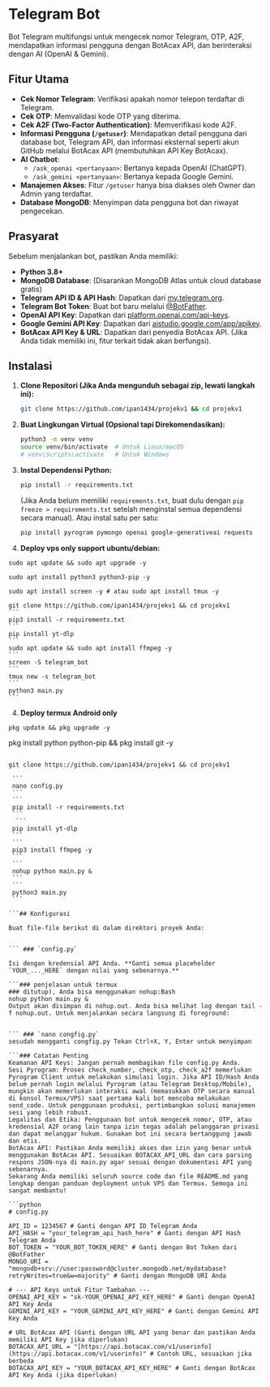 # Telegram  Bot

Bot Telegram multifungsi untuk mengecek nomor Telegram, OTP, A2F, mendapatkan informasi pengguna dengan BotAcax API, dan berinteraksi dengan AI (OpenAI & Gemini).

## Fitur Utama

* **Cek Nomor Telegram**: Verifikasi apakah nomor telepon terdaftar di Telegram.
* **Cek OTP**: Memvalidasi kode OTP yang diterima.
* **Cek A2F (Two-Factor Authentication)**: Memverifikasi kode A2F.
* **Informasi Pengguna (`/getuser`)**: Mendapatkan detail pengguna dari database bot, Telegram API, dan informasi eksternal seperti akun GitHub melalui BotAcax API (membutuhkan API Key BotAcax).
* **AI Chatbot**:
    * `/ask_openai <pertanyaan>`: Bertanya kepada OpenAI (ChatGPT).
    * `/ask_gemini <pertanyaan>`: Bertanya kepada Google Gemini.
* **Manajemen Akses**: Fitur `/getuser` hanya bisa diakses oleh Owner dan Admin yang terdaftar.
* **Database MongoDB**: Menyimpan data pengguna bot dan riwayat pengecekan.

## Prasyarat

Sebelum menjalankan bot, pastikan Anda memiliki:

* **Python 3.8+**
* **MongoDB Database**: (Disarankan MongoDB Atlas untuk cloud database gratis)
* **Telegram API ID & API Hash**: Dapatkan dari [my.telegram.org](https://my.telegram.org/).
* **Telegram Bot Token**: Buat bot baru melalui [@BotFather](https://t.me/BotFather).
* **OpenAI API Key**: Dapatkan dari [platform.openai.com/api-keys](https://platform.openai.com/api-keys).
* **Google Gemini API Key**: Dapatkan dari [aistudio.google.com/app/apikey](https://aistudio.google.com/app/apikey).
* **BotAcax API Key & URL**: Dapatkan dari penyedia BotAcax API. (Jika Anda tidak memiliki ini, fitur terkait tidak akan berfungsi).

## Instalasi

1.  **Clone Repositori (Jika Anda mengunduh sebagai zip, lewati langkah ini):**
    ```bash
    git clone https://github.com/ipan1434/projekv1 && cd projekv1
    ```

2.  **Buat Lingkungan Virtual (Opsional tapi Direkomendasikan):**
    ```bash
    python3 -m venv venv
    source venv/bin/activate  # Untuk Linux/macOS
    # venv\Scripts\activate   # Untuk Windows
    ```

3.  **Instal Dependensi Python:**
    ```bash
    pip install -r requirements.txt
    ```
    (Jika Anda belum memiliki `requirements.txt`, buat dulu dengan `pip freeze > requirements.txt` setelah menginstal semua dependensi secara manual).
    Atau instal satu per satu:
    ```bash
    pip install pyrogram pymongo openai google-generativeai requests
    ```
4. **Deploy vps only support ubuntu/debian:**
  ```
  sudo apt update && sudo apt upgrade -y
  ```
    sudo apt install python3 python3-pip -y
  ``` 
  sudo apt install screen -y # atau sudo apt install tmux -y
  ```
    git clone https://github.com/ipan1434/projekv1 && cd projekv1
    ```
    pip3 install -r requirements.txt
    ```
    pip install yt-dlp 
    ```
    sudo apt update && sudo apt install ffmpeg -y
    ```
    screen -S telegram_bot
    ```
    tmux new -s telegram_bot
    ```
    python3 main.py
    ```

4. **Deploy termux Android only**
  ```
  pkg update && pkg upgrade -y
  ```
 pkg install python python-pip && pkg install git -y
  ```
  ```
    git clone https://github.com/ipan1434/projekv1 && cd projekv1
   ```
    ```
    nano config.py
    ```
    ```
    pip install -r requirements.txt
    ```
     ``` 
    pip install yt-dlp
    ```
    ```
    pip3 install ffmpeg -y
    ```
    ```
    nohup python main.py &
    ```
    ``` 
    python3 main.py
    ```
    
```## Konfigurasi

Buat file-file berikut di dalam direktori proyek Anda:


``` ### `config.py`

Isi dengan kredensial API Anda. **Ganti semua placeholder `YOUR_..._HERE` dengan nilai yang sebenarnya.**

```### penjelasan untuk termux 
### ditutup), Anda bisa menggunakan nohup:Bash
nohup python main.py &
Output akan disimpan di nohup.out. Anda bisa melihat log dengan tail -f nohup.out. Untuk menjalankan secara langsung di foreground:


``` ### `nano congfig.py`
sesudah mengganti congfig.py Tekan Ctrl+X, Y, Enter untuk menyimpan

```### Catatan Penting
Keamanan API Keys: Jangan pernah membagikan file config.py Anda.
Sesi Pyrogram: Proses check_number, check_otp, check_a2f memerlukan Pyrogram Client untuk melakukan simulasi login. Jika API ID/Hash Anda belum pernah login melalui Pyrogram (atau Telegram Desktop/Mobile), mungkin akan memerlukan interaksi awal (memasukkan OTP secara manual di konsol Termux/VPS) saat pertama kali bot mencoba melakukan send_code. Untuk penggunaan produksi, pertimbangkan solusi manajemen sesi yang lebih robust.
Legalitas dan Etika: Penggunaan bot untuk mengecek nomor, OTP, atau kredensial A2F orang lain tanpa izin tegas adalah pelanggaran privasi dan dapat melanggar hukum. Gunakan bot ini secara bertanggung jawab dan etis.
BotAcax API: Pastikan Anda memiliki akses dan izin yang benar untuk menggunakan BotAcax API. Sesuaikan BOTACAX_API_URL dan cara parsing respons JSON-nya di main.py agar sesuai dengan dokumentasi API yang sebenarnya.
Sekarang Anda memiliki seluruh source code dan file README.md yang lengkap dengan panduan deployment untuk VPS dan Termux. Semoga ini sangat membantu!

```python
# config.py

API_ID = 1234567 # Ganti dengan API ID Telegram Anda
API_HASH = "your_telegram_api_hash_here" # Ganti dengan API Hash Telegram Anda
BOT_TOKEN = "YOUR_BOT_TOKEN_HERE" # Ganti dengan Bot Token dari @BotFather
MONGO_URI = "mongodb+srv://user:password@cluster.mongodb.net/mydatabase?retryWrites=true&w=majority" # Ganti dengan MongoDB URI Anda

# --- API Keys untuk Fitur Tambahan ---
OPENAI_API_KEY = "sk-YOUR_OPENAI_API_KEY_HERE" # Ganti dengan OpenAI API Key Anda
GEMINI_API_KEY = "YOUR_GEMINI_API_KEY_HERE" # Ganti dengan Gemini API Key Anda

# URL BotAcax API (Ganti dengan URL API yang benar dan pastikan Anda memiliki API Key jika diperlukan)
BOTACAX_API_URL = "[https://api.botacax.com/v1/userinfo](https://api.botacax.com/v1/userinfo)" # Contoh URL, sesuaikan jika berbeda
BOTACAX_API_KEY = "YOUR_BOTACAX_API_KEY_HERE" # Ganti dengan BotAcax API Key Anda (jika diperlukan)
